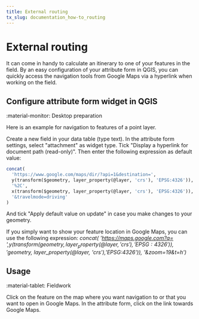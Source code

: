 ```yaml
---
title: External routing
tx_slug: documentation_how-to_routing
---
```


# External routing

It can come in handy to calculate an itinerary to one of your features in the field.
By an easy configuration of your attribute form in QGIS, you can quickly access the navigation tools from Google Maps via a hyperlink when working on the field.

## Configure attribute form widget in QGIS
:material-monitor: Desktop preparation

Here is an example for navigation to features of a point layer.

Create a new field in your data table (type text). In the attribute form settings, select "attachment" as widget type. Tick "Display a hyperlink for document path (read-only)".
Then enter the following expression as default value:

```sql
concat(
  'https://www.google.com/maps/dir/?api=1&destination=',
  y(transform($geometry, layer_property(@layer, 'crs'), 'EPSG:4326')),
  '%2C',
  x(transform($geometry, layer_property(@layer, 'crs'), 'EPSG:4326')),
  '&travelmode=driving'
)
```

And tick "Apply default value on update" in case you make changes to your geometry.

If you simply want to show your feature location in Google Maps, you can use the following expression:
*concat( 'https://maps.google.com?q=  ',y(transform($geometry, layer_property(@layer, 'crs'),'EPSG:4326')), '%2C', x(transform($geometry, layer_property(@layer, 'crs'),'EPSG:4326')), '&zoom=19&t=h')*

## Usage
:material-tablet: Fieldwork

Click on the feature on the map where you want navigation to or that you want to open in Google Maps. In the attribute form, click on the link towards Google Maps.
